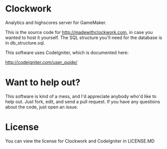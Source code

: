 Clockwork
=========

Analytics and highscores server for GameMaker.

This is the source code for http://madewithclockwork.com, in case you wanted to host it yourself. The SQL structure you'll need for the database is in db_structure.sql.

This software uses CodeIgniter, which is documented here:

http://codeigniter.com/user_guide/


Want to help out?
==========

This software is kind of a mess, and I'd appreciate anybody 
who'd like to help out. Just fork, edit, and send a pull request. If you have any questions about the code, just open an issue.

License
==========

You can view the license for Clockwork and CodeIgniter in LICENSE.MD